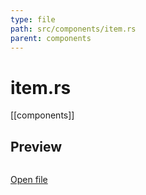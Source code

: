 ```yaml
---
type: file
path: src/components/item.rs
parent: components
---
```


# item.rs
[[components]]

## Preview
```rs

```

[Open file](src/components/item.rs)
